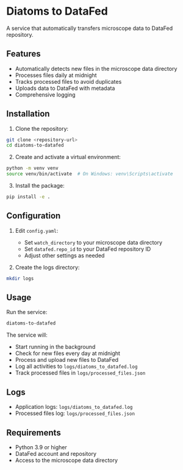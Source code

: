 # Diatoms to DataFed

A service that automatically transfers microscope data to DataFed repository.

## Features

- Automatically detects new files in the microscope data directory
- Processes files daily at midnight
- Tracks processed files to avoid duplicates
- Uploads data to DataFed with metadata
- Comprehensive logging

## Installation

1. Clone the repository:
```bash
git clone <repository-url>
cd diatoms-to-datafed
```

2. Create and activate a virtual environment:
```bash
python -m venv venv
source venv/bin/activate  # On Windows: venv\Scripts\activate
```

3. Install the package:
```bash
pip install -e .
```

## Configuration

1. Edit `config.yaml`:
   - Set `watch_directory` to your microscope data directory
   - Set `datafed.repo_id` to your DataFed repository ID
   - Adjust other settings as needed

2. Create the logs directory:
```bash
mkdir logs
```

## Usage

Run the service:
```bash
diatoms-to-datafed
```

The service will:
- Start running in the background
- Check for new files every day at midnight
- Process and upload new files to DataFed
- Log all activities to `logs/diatoms_to_datafed.log`
- Track processed files in `logs/processed_files.json`

## Logs

- Application logs: `logs/diatoms_to_datafed.log`
- Processed files log: `logs/processed_files.json`

## Requirements

- Python 3.9 or higher
- DataFed account and repository
- Access to the microscope data directory 